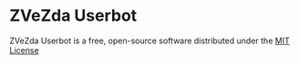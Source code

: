 # ZVeZda Userbot

ZVeZda Userbot is a free, open-source software distributed under the [MIT License](LICENSE.txt)
